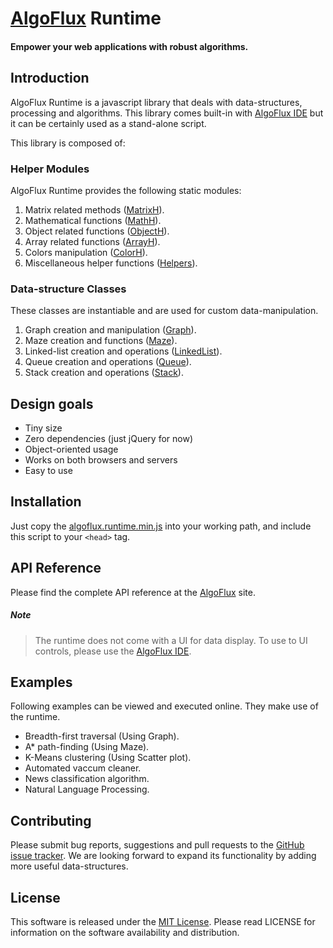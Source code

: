 # [AlgoFlux](http://algoflux.com) Runtime
#### Empower your web applications with robust algorithms.

## Introduction

AlgoFlux Runtime is a javascript library that deals with data-structures, processing and algorithms. This library comes built-in with [AlgoFlux IDE](http://algoflux.com) but it can be certainly used as a stand-alone script.

This library is composed of:

### Helper Modules

AlgoFlux Runtime provides the following static modules:

1. Matrix related methods ([MatrixH](http://docs.algoflux.com/api/module-MatrixH.html)).
2. Mathematical functions ([MathH](http://docs.algoflux.com/api/module-MathH.html)).
3. Object related functions ([ObjectH](http://docs.algoflux.com/api/module-ObjectH.html)).
4. Array related functions ([ArrayH](http://docs.algoflux.com/api/module-ArrayH.html)).
5. Colors manipulation ([ColorH](http://docs.algoflux.com/api/module-ColorH.html)).
6. Miscellaneous helper functions ([Helpers](http://docs.algoflux.com/api/module-Helpers.html)).

### Data-structure Classes

These classes are instantiable and are used for custom data-manipulation.

1. Graph creation and manipulation ([Graph](http://docs.algoflux.com/api/Graph.html)).
2. Maze creation and functions ([Maze](http://docs.algoflux.com/api/Maze.html)).
3. Linked-list creation and operations ([LinkedList](http://docs.algoflux.com/api/LinkedList.html)).
4. Queue creation and operations ([Queue](http://docs.algoflux.com/api/Queue.html)).
5. Stack creation and operations ([Stack](http://docs.algoflux.com/api/Stack.html)).


## Design goals

- Tiny size
- Zero dependencies (just jQuery for now)
- Object-oriented usage
- Works on both browsers and servers
- Easy to use

## Installation

Just copy the [algoflux.runtime.min.js](algoflux.runtime.min.js) into your working path, and include this script to your `<head>` tag.

## API Reference

Please find the complete API reference at the [AlgoFlux](http://docs.algoflux.com/api/documentation) site.

##### Note

> The runtime does not come with a UI for data display. To use to UI controls, please use the [AlgoFlux IDE](http://algoflux.com).

## Examples

Following examples can be viewed and executed online. They make use of the runtime.

- Breadth-first traversal (Using Graph).
- A* path-finding (Using Maze).
- K-Means clustering (Using Scatter plot).
- Automated vaccum cleaner.
- News classification algorithm.
- Natural Language Processing.

## Contributing

Please submit bug reports, suggestions and pull requests to the [GitHub issue tracker](https://github.com/AliFlux/AlgoFlux/issues).
We are looking forward to expand its functionality by adding more useful data-structures.

## License

This software is released under the [MIT License](LICENSE). Please read LICENSE for information on the
software availability and distribution.